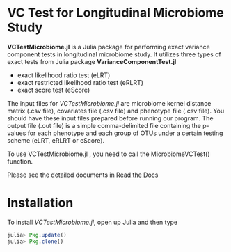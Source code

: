 # VC Test for Longitudinal Microbiome Study

**VCTestMicrobiome.jl** is a Julia package for performing exact variance component tests in longitudinal microbiome study. It utilizes three types of exact tests from Julia package **VarianceComponentTest.jl**

* exact likelihood ratio test (eLRT)
* exact restricted likelihood ratio test (eRLRT)
* exact score test (eScore)

The input files for _VCTestMicrobiome.jl_ are microbiome kernel distance matrix (.csv file), covariates file (.csv file) and phenotype file (.csv file). You should have these input files prepared before running our program. The output file (.out file) is a simple comma-delimited file containing the p-values for each phenotype and each group of OTUs under a certain testing scheme (eLRT, eRLRT or eScore).

To use VCTestMicrobiome.jl , you need to call the MicrobiomeVCTest() function.

Please see the detailed documents in [Read the Docs](http://127.0.0.1:8000) 

# Installation

To install _VCTestMicrobiome.jl_, open up Julia and then type

```julia
julia> Pkg.update()
julia> Pkg.clone()
```
